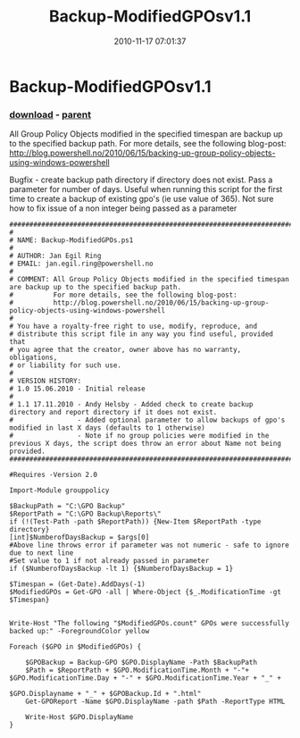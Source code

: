 ﻿---
pid:            2369
poster:         Andy HElsby
title:          Backup-ModifiedGPOsv1.1
date:           2010-11-17 07:01:37
format:         posh
parent:         2368
parent:         2368

---

# Backup-ModifiedGPOsv1.1

### [download](2369.ps1) - [parent](2368.md)

All Group Policy Objects modified in the specified timespan are backup up to the specified backup path.
For more details, see the following blog-post: 
http://blog.powershell.no/2010/06/15/backing-up-group-policy-objects-using-windows-powershell

Bugfix - create backup path directory if directory does not exist. Pass a parameter for number of days. Useful when running this script for the first time to create a backup of existing gpo's (ie use value of 365). Not sure how to fix issue of a non integer being passed as a parameter

```posh
###########################################################################"
#
# NAME: Backup-ModifiedGPOs.ps1
#
# AUTHOR: Jan Egil Ring
# EMAIL: jan.egil.ring@powershell.no
#
# COMMENT: All Group Policy Objects modified in the specified timespan are backup up to the specified backup path.
#          For more details, see the following blog-post: 
#          http://blog.powershell.no/2010/06/15/backing-up-group-policy-objects-using-windows-powershell
#
# You have a royalty-free right to use, modify, reproduce, and
# distribute this script file in any way you find useful, provided that
# you agree that the creator, owner above has no warranty, obligations,
# or liability for such use.
#
# VERSION HISTORY:
# 1.0 15.06.2010 - Initial release
#
# 1.1 17.11.2010 - Andy Helsby - Added check to create backup directory and report directory if it does not exist.
#                - Added optional parameter to allow backups of gpo's modified in last X days (defaults to 1 otherwise)
#                - Note if no group policies were modified in the previous X days, the script does throw an error about Name not being provided.
###########################################################################"

#Requires -Version 2.0

Import-Module grouppolicy

$BackupPath = "C:\GPO Backup"
$ReportPath = "C:\GPO Backup\Reports\"
if (!(Test-Path -path $ReportPath)) {New-Item $ReportPath -type directory}
[int]$NumberofDaysBackup = $args[0]
#Above line throws error if parameter was not numeric - safe to ignore due to next line
#Set value to 1 if not already passed in parameter
if ($NumberofDaysBackup -lt 1) {$NumberofDaysBackup = 1}

$Timespan = (Get-Date).AddDays(-1)
$ModifiedGPOs = Get-GPO -all | Where-Object {$_.ModificationTime -gt $Timespan} 


Write-Host "The following "$ModifiedGPOs.count" GPOs were successfully backed up:" -ForegroundColor yellow

Foreach ($GPO in $ModifiedGPOs) { 

    $GPOBackup = Backup-GPO $GPO.DisplayName -Path $BackupPath
    $Path = $ReportPath + $GPO.ModificationTime.Month + "-"+ $GPO.ModificationTime.Day + "-" + $GPO.ModificationTime.Year + "_" +  

$GPO.Displayname + "_" + $GPOBackup.Id + ".html" 
    Get-GPOReport -Name $GPO.DisplayName -path $Path -ReportType HTML

    Write-Host $GPO.DisplayName
}
```
